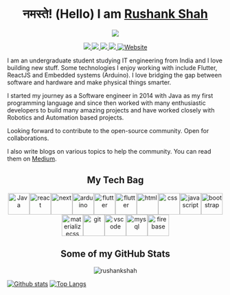 
<h1 align=center>नमस्ते! (Hello) I am <a href='https://rushankshah.vercel.app/'>Rushank Shah</a></h1>
<p align=center><img src='https://media.giphy.com/media/iIqmM5tTjmpOB9mpbn/giphy.gif'></p>

<p align='center'>
    <a href='mailto:rushankshah65@gmail.com' target="_blank">
        <img src='https://img.shields.io/badge/-rushankshah65@gmail.com-c14438?style=flat&logo=Gmail&logoColor=white&link=mailto:rushankshah65@gmail.com'>
    </a>
    <a href='https://www.linkedin.com/in/rushankshah65/' target="_blank">
        <img src='https://img.shields.io/badge/-RushankShah-0072b1?style=flat&logo=Linkedin&logoColor=white&link=https://www.linkedin.com/in/rushankshah65/'>
    </a>
    <a href='https://www.github.com/rushankshah/' target="_blank">
        <img src='https://img.shields.io/badge/-rushankshah-grey?style=flat&logo=github&logoColor=white&link=https://github.com/rushankshah/'>
    </a>
    <a href='https://twitter.com/ShahRushank' target="_blank">
        <img src='https://img.shields.io/badge/-ShahRushank-0072b1?style=flat&logo=Twitter&logoColor=white&link=https://twitter.com/ShahRushank'>
    </a>
    <a href='https://rushankshah.vercel.app/' target="_blank">
        <img src='https://img.shields.io/badge/portfolio-web-yellow?style=curve&link=https://rushankshah.vercel.app/' alt='Website'>
    </a>
</p>
 
<p>
I am an undergraduate student studying IT engineering from India and I love building new stuff. Some technologies I enjoy working with include Flutter, ReactJS and Embedded systems (Arduino). I  love bridging the gap between software and hardware and make physical things smarter.

I started my journey as a Software engineer in 2014 with Java as my first programming language and since then worked with many enthusiastic developers to build many amazing projects and have worked closely with Robotics and Automation based projects.

Looking forward to contribute to the open-source community. Open for collaborations.

I also write blogs on various topics to help the community. You can read them on <a href='https://rushankshah65.medium.com/'>Medium</a>.

</p>

<h2 align='center'> My Tech Bag </h2>
<p align='center'>
    <img src='https://www.vectorlogo.zone/logos/java/java-icon.svg' height=50 width=50 alt='Java' /><img src='https://www.vectorlogo.zone/logos/reactjs/reactjs-icon.svg' height=50 width=50 alt='react' /><img src='https://upload.vectorlogo.zone/logos/nextjs/images/2d3864ef-00e0-4026-ab1d-30e4a98e2899.svg' height=50 width=50 alt='next' /><img src='https://www.vectorlogo.zone/logos/arduino/arduino-icon.svg' height=50 width=50 alt='arduino' /><img src='https://www.vectorlogo.zone/logos/flutterio/flutterio-icon.svg' height=50 width=50 alt='flutter' /><img src='https://www.vectorlogo.zone/logos/nodejs/nodejs-horizontal.svg' height=50 width=50 alt='flutter' /><img src='https://www.vectorlogo.zone/logos/w3_html5/w3_html5-icon.svg' height=50 width=50 alt='html' /><img src='https://seeklogo.com/images/C/css3-logo-F1923C8D0E-seeklogo.com.png' height=50 width=50 alt='css' /><img src='https://www.vectorlogo.zone/logos/javascript/javascript-icon.svg' height=50 width=50 alt='javascript' /><img src='https://www.vectorlogo.zone/logos/getbootstrap/getbootstrap-icon.svg' height=50 width=50 alt='bootstrap' /><img src='https://raw.githubusercontent.com/prplx/svg-logos/5585531d45d294869c4eaab4d7cf2e9c167710a9/svg/materialize.svg' height=50 width=50 alt='materializecss' /><img src='https://www.vectorlogo.zone/logos/git-scm/git-scm-icon.svg' height=50 width=50 alt='git' /><img src='https://www.vectorlogo.zone/logos/visualstudio_code/visualstudio_code-icon.svg' height=50 width=50 alt='vscode' /><img src='https://www.vectorlogo.zone/logos/mysql/mysql-horizontal.svg' height=50 width=50 alt='mysql' /><img src='https://www.vectorlogo.zone/logos/firebase/firebase-icon.svg' height=50 width=50 alt='firebase' />



</p>

<h2 align='center'>Some of my GitHub Stats</h2>

<p align='center'> <img src=https://komarev.com/ghpvc/?username=rushankshah alt=rushankshah /> </p>

[![Github stats](https://github-readme-stats.vercel.app/api?username=rushankshah&show_icons=true&include_all_commits=true&theme=dark)](https://github.com/rushankshah/github-readme-stats)
[![Top Langs](https://github-readme-stats.vercel.app/api/top-langs/?username=rushankshah&layout=compact&theme=dark&hide=vue,MakeFile&langs_count=8)](https://github.com/rushankshah/github-readme-stats)
